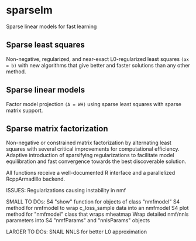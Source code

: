 # sparselm
Sparse linear models for fast learning

## Sparse least squares
Non-negative, regularized, and near-exact L0-regularized least squares `(ax = b)` with new algorithms that give better and faster solutions than any other method.

## Sparse linear models
Factor model projection `(A = WH)` using sparse least squares with sparse matrix support. 

## Sparse matrix factorization
Non-negative or constrained matrix factorization by alternating least squares with several critical improvements for computational efficiency. Adaptive introduction of sparsifying regularizations to facilitate model equilibration and fast convergence towards the best discoverable solution.

All functions receive a well-documented R interface and a parallelized RcppArmadillo backend.

ISSUES:
Regularizations causing instability in nmf

SMALL TO DOs:
S4 "show" function for objects of class "nmfmodel"
S4 method for nmfmodel to wrap c_loss_sample data into an nmfmodel
S4 plot method for "nmfmodel" class that wraps mheatmap
Wrap detailed nmf/nnls parameters into S4 "nmfParams" and "nnlsParams" objects

LARGER TO DOs:
SNAIL NNLS for better L0 approximation
